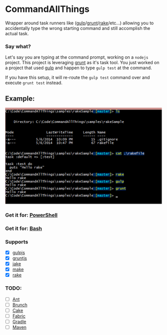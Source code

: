 CommandAllThings
================

Wrapper around task runners like ([gulp](http://gulpjs.com/)/[grunt](http://gruntjs.com)/[rake](http://rake.rubyforge.org/)/etc...) allowing you to accidentally type the wrong starting command and still accomplish the actual task.

### Say what?

Let's say you are typing at the command prompt, working on a `nodejs` project. This project is leveraging [grunt](gruntjs.com) as it's task tool. You just worked on a project that used [gulp](http://gulpjs.com/) and happen to type `gulp test` at the command.

If you have this setup, it will re-route the `gulp test` command over and execute `grunt test` instead.

## Example:

![sample rake task](assets/SampleRakeCommand.png)

### Get it for: [PowerShell](PowerShell/)

### Get it for: [Bash](bash/)

### Supports

- [x] [gulpjs](http://gulpjs.com)
- [x] [gruntjs](http://gruntjs.com)
- [x] [jake](https://github.com/mde/jake)
- [x] [make](http://en.wikipedia.org/wiki/Make_(software))
- [x] [rake](http://rake.rubyforge.org/)

### TODO:
- [ ] [Ant](http://ant.apache.org/)
- [ ] [Brunch](http://brunch.io/)
- [ ] [Cake](cake-build.sourceforge.net)
- [ ] [Fabric](http://www.fabfile.org/)
- [ ] [Gradle](http://www.gradle.org/)
- [ ] [Maven](http://maven.apache.org/)
